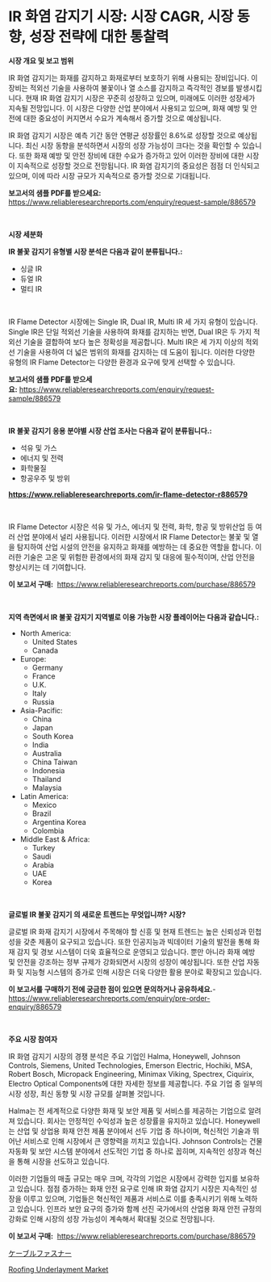 <p><h1>IR 화염 감지기 시장: 시장 CAGR, 시장 동향, 성장 전략에 대한 통찰력</h1></p><p><strong>시장 개요 및 보고 범위</strong></p>
<p><p>IR 화염 감지기는 화재를 감지하고 화재로부터 보호하기 위해 사용되는 장비입니다. 이 장비는 적외선 기술을 사용하여 불꽃이나 열 소스를 감지하고 즉각적인 경보를 발생시킵니다. 현재 IR 화염 감지기 시장은 꾸준히 성장하고 있으며, 미래에도 이러한 성장세가 지속될 전망입니다. 이 시장은 다양한 산업 분야에서 사용되고 있으며, 화재 예방 및 안전에 대한 중요성이 커지면서 수요가 계속해서 증가할 것으로 예상됩니다.</p><p>IR 화염 감지기 시장은 예측 기간 동안 연평균 성장률인 8.6%로 성장할 것으로 예상됩니다. 최신 시장 동향을 분석하면서 시장의 성장 가능성이 크다는 것을 확인할 수 있습니다. 또한 화재 예방 및 안전 장비에 대한 수요가 증가하고 있어 이러한 장비에 대한 시장이 지속적으로 성장할 것으로 전망됩니다. IR 화염 감지기의 중요성은 점점 더 인식되고 있으며, 이에 따라 시장 규모가 지속적으로 증가할 것으로 기대됩니다.</p></p>
<p><strong>보고서의 샘플 PDF를 받으세요:</strong> <a href="https://www.reliableresearchreports.com/enquiry/request-sample/886579">https://www.reliableresearchreports.com/enquiry/request-sample/886579</a></p>
<p>&nbsp;</p>
<p><strong>시장 세분화</strong></p>
<p><strong>IR 불꽃 감지기 유형별 시장 분석은 다음과 같이 분류됩니다.:</strong></p>
<p><ul><li>싱글 IR</li><li>듀얼 IR</li><li>멀티 IR</li></ul></p>
<p>&nbsp;</p>
<p><p>IR Flame Detector 시장에는 Single IR, Dual IR, Multi IR 세 가지 유형이 있습니다. Single IR은 단일 적외선 기술을 사용하여 화재를 감지하는 반면, Dual IR은 두 가지 적외선 기술을 결합하여 보다 높은 정확성을 제공합니다. Multi IR은 세 가지 이상의 적외선 기술을 사용하여 더 넓은 범위의 화재를 감지하는 데 도움이 됩니다. 이러한 다양한 유형의 IR Flame Detector는 다양한 환경과 요구에 맞게 선택할 수 있습니다.</p></p>
<p><strong>보고서의 샘플 PDF를 받으세요:</strong>&nbsp;<a href="https://www.reliableresearchreports.com/enquiry/request-sample/886579">https://www.reliableresearchreports.com/enquiry/request-sample/886579</a></p>
<p>&nbsp;</p>
<p><strong> IR 불꽃 감지기 응용 분야별 시장 산업 조사는 다음과 같이 분류됩니다.:</strong></p>
<p><ul><li>석유 및 가스</li><li>에너지 및 전력</li><li>화학물질</li><li>항공우주 및 방위</li></ul></p>
<p><strong><a href="https://www.reliableresearchreports.com/ir-flame-detector-r886579">https://www.reliableresearchreports.com/ir-flame-detector-r886579</a></strong></p>
<p>&nbsp;</p>
<p><p>IR Flame Detector 시장은 석유 및 가스, 에너지 및 전력, 화학, 항공 및 방위산업 등 여러 산업 분야에서 널리 사용됩니다. 이러한 시장에서 IR Flame Detector는 불꽃 및 열을 탐지하여 산업 시설의 안전을 유지하고 화재를 예방하는 데 중요한 역할을 합니다. 이러한 기술은 고온 및 위험한 환경에서의 화재 감지 및 대응에 필수적이며, 산업 안전을 향상시키는 데 기여합니다.</p></p>
<p><strong>이 보고서 구매:</strong>&nbsp; <a href="https://www.reliableresearchreports.com/purchase/886579">https://www.reliableresearchreports.com/purchase/886579</a></p>
<p>&nbsp;</p>
<p><strong>지역 측면에서 IR 불꽃 감지기 지역별로 이용 가능한 시장 플레이어는 다음과 같습니다.:</strong></p>
<p><ul>
    <li>
        North America:
        <ul>
            <li>United States</li>
            <li>Canada</li>
        </ul>
    </li>
    <li>
        Europe:
        <ul>
            <li>Germany</li>
            <li>France</li>
            <li>U.K.</li>
            <li>Italy</li>
            <li>Russia</li>
        </ul>
    </li>
    <li>
        Asia-Pacific:
        <ul>
            <li>China</li>
            <li>Japan</li>
            <li>South Korea</li>
            <li>India</li>
            <li>Australia</li>
            <li>China Taiwan</li>
            <li>Indonesia</li>
            <li>Thailand</li>
            <li>Malaysia</li>
        </ul>
    </li>
    <li>
        Latin America:
        <ul>
            <li>Mexico</li>
            <li>Brazil</li>
            <li>Argentina Korea</li>
            <li>Colombia</li>
        </ul>
    </li>
    <li>
        Middle East & Africa:
        <ul>
            <li>Turkey</li>
            <li>Saudi</li>
            <li>Arabia</li>
            <li>UAE</li>
            <li>Korea</li>
        </ul>
    </li>
    </ul></p>
<p>&nbsp;</p>
<p><strong>글로벌 IR 불꽃 감지기 의 새로운 트렌드는 무엇입니까? 시장?</strong></p>
<p><p>글로벌 IR 화재 감지기 시장에서 주목해야 할 신흥 및 현재 트렌드는 높은 신뢰성과 민첩성을 갖춘 제품이 요구되고 있습니다. 또한 인공지능과 빅데이터 기술의 발전을 통해 화재 감지 및 경보 시스템이 더욱 효율적으로 운영되고 있습니다. 뿐만 아니라 화재 예방 및 안전을 강조하는 정부 규제가 강화되면서 시장의 성장이 예상됩니다. 또한 산업 자동화 및 지능형 시스템의 증가로 인해 시장은 더욱 다양한 활용 분야로 확장되고 있습니다.</p></p>
<p><strong>이 보고서를 구매하기 전에 궁금한 점이 있으면 문의하거나 공유하세요.</strong>- <a href="https://www.reliableresearchreports.com/enquiry/pre-order-enquiry/886579">https://www.reliableresearchreports.com/enquiry/pre-order-enquiry/886579</a></p>
<p>&nbsp;</p>
<p><strong>주요 시장 참여자</strong></p>
<p><p>IR 화염 감지기 시장의 경쟁 분석은 주요 기업인 Halma, Honeywell, Johnson Controls, Siemens, United Technologies, Emerson Electric, Hochiki, MSA, Robert Bosch, Micropack Engineering, Minimax Viking, Spectrex, Ciquirix, Electro Optical Components에 대한 자세한 정보를 제공합니다. 주요 기업 중 일부의 시장 성장, 최신 동향 및 시장 규모를 살펴볼 것입니다. </p><p>Halma는 전 세계적으로 다양한 화재 및 보안 제품 및 서비스를 제공하는 기업으로 알려져 있습니다. 회사는 안정적인 수익성과 높은 성장률을 유지하고 있습니다. Honeywell는 산업 및 상업용 화재 안전 제품 분야에서 선두 기업 중 하나이며, 혁신적인 기술과 뛰어난 서비스로 인해 시장에서 큰 영향력을 끼치고 있습니다. Johnson Controls는 건물 자동화 및 보안 시스템 분야에서 선도적인 기업 중 하나로 꼽히며, 지속적인 성장과 혁신을 통해 시장을 선도하고 있습니다.</p><p>이러한 기업들의 매출 규모는 매우 크며, 각각의 기업은 시장에서 강력한 입지를 보유하고 있습니다. 점점 증가하는 화재 안전 요구로 인해 IR 화염 감지기 시장은 지속적인 성장을 이루고 있으며, 기업들은 혁신적인 제품과 서비스로 이를 충족시키기 위해 노력하고 있습니다. 인프라 보안 요구의 증가와 함께 선진 국가에서의 산업용 화재 안전 규정의 강화로 인해 시장의 성장 가능성이 계속해서 확대될 것으로 전망됩니다.</p></p>
<p><strong>이 보고서 구매:</strong>&nbsp;&nbsp;<a href="https://www.reliableresearchreports.com/purchase/886579">https://www.reliableresearchreports.com/purchase/886579</a></p>
<p><p><a href="https://github.com/SarahFahey88/Market-Research-Report-List-1/blob/main/764304521763.md">ケーブルファスナー</a></p><p><a href="https://pretty-mail-caf.notion.site/Roofing-Underlayment-Market-Size-Share-Trends-Analysis-Report-By-Application-Regional-Outlook-C-81a08ec1e1394dbf9eae9b7416494e08">Roofing Underlayment Market</a></p></p>